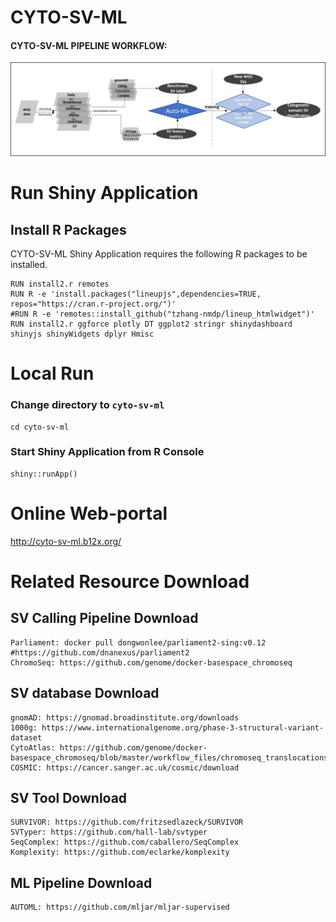 # CYTO-SV-ML
#### CYTO-SV-ML PIPELINE WORKFLOW:
![CYTO-SV-ML PIPELINE WORKFLOW](Workflow.png)

# Run Shiny Application 

## Install R Packages

CYTO-SV-ML Shiny Application requires the following R packages to be installed.
```
RUN install2.r remotes
RUN R -e 'install.packages("lineupjs",dependencies=TRUE, repos="https://cran.r-project.org/")'
#RUN R -e 'remotes::install_github("tzhang-nmdp/lineup_htmlwidget")'
RUN install2.r ggforce plotly DT ggplot2 stringr shinydashboard shinyjs shinyWidgets dplyr Hmisc
```

# Local Run

### Change directory to `cyto-sv-ml`
```
cd cyto-sv-ml
```

### Start Shiny Application from R Console

```
shiny::runApp()
```

# Online Web-portal
http://cyto-sv-ml.b12x.org/

# Related Resource Download
## SV Calling Pipeline Download
```
Parliament: docker pull dongwonlee/parliament2-sing:v0.12 #https://github.com/dnanexus/parliament2
ChromoSeq: https://github.com/genome/docker-basespace_chromoseq
```

## SV database Download
```
gnomAD: https://gnomad.broadinstitute.org/downloads
1000g: https://www.internationalgenome.org/phase-3-structural-variant-dataset
CytoAtlas: https://github.com/genome/docker-basespace_chromoseq/blob/master/workflow_files/chromoseq_translocations.bedpe
COSMIC: https://cancer.sanger.ac.uk/cosmic/download
```

## SV Tool Download
```
SURVIVOR: https://github.com/fritzsedlazeck/SURVIVOR
SVTyper: https://github.com/hall-lab/svtyper
SeqComplex: https://github.com/caballero/SeqComplex
Komplexity: https://github.com/eclarke/komplexity
```

## ML Pipeline Download
```
AUTOML: https://github.com/mljar/mljar-supervised
```
